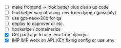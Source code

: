 - [ ] make frontend -> look better plus clean up code 
- [ ] find better way of using .env from django (possibly)
- [ ] use gpt-neox-20b for qa
- [ ] deploy to caprover or etc.
- [ ] dockerize / containerize
- [x] Get package to use .env from django
- [x] IMP IMP work on API_KEY fixing config or use .env
